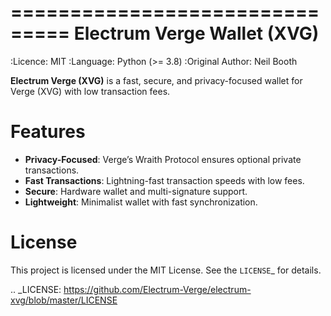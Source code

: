 ===============================
Electrum Verge Wallet (XVG)
===============================

  :Licence: MIT
  :Language: Python (>= 3.8)
  :Original Author: Neil Booth

**Electrum Verge (XVG)** is a fast, secure, and privacy-focused wallet for Verge (XVG) with low transaction fees.  

Features  
=============

- **Privacy-Focused**: Verge’s Wraith Protocol ensures optional private transactions.  
- **Fast Transactions**: Lightning-fast transaction speeds with low fees.  
- **Secure**: Hardware wallet and multi-signature support.  
- **Lightweight**: Minimalist wallet with fast synchronization. 

License  
=============

This project is licensed under the MIT License. See the `LICENSE`_ for details.

.. _LICENSE: https://github.com/Electrum-Verge/electrum-xvg/blob/master/LICENSE
